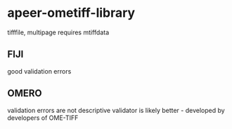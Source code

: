 # apeer-ometiff-library

tifffile, multipage requires mtiffdata

## FIJI

good validation errors

## OMERO

validation errors are not descriptive
validator is likely better - developed by developers of OME-TIFF